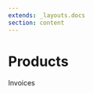```yaml
---
extends: _layouts.docs
section: content
---
```


# Products

<x-next url=/docs/invoices>Invoices</x-next>